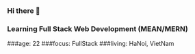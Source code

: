 ### Hi there 👋
### Learning Full Stack Web Development (MEAN/MERN) 
###age: 22
###focus: FullStack 
###living: HaNoi, VietNam
<!--
**KhanhNQ292/KhanhNQ292** is a ✨ _special_ ✨ repository because its `README.md` (this file) appears on your GitHub profile.

Here are some ideas to get you started:

- 🔭 I’m currently working on FPTsoftware 
- 🌱 I’m currently learning Angular
- 📫 How to reach me: gmail: khanhnq292@gmail.com
-->
